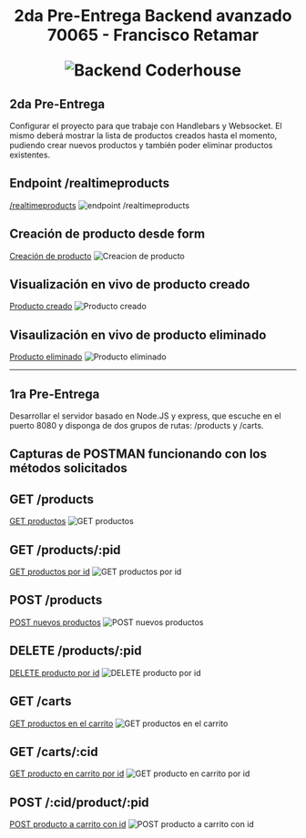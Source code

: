 <h1 align="center">
  <p align="center">2da Pre-Entrega Backend avanzado 70065 - Francisco Retamar</p>
  <img src="https://kinsta.com/es/wp-content/uploads/sites/8/2021/12/back-end-developer-1024x512.png" alt="Backend Coderhouse"></a>
</h1>

## 2da Pre-Entrega

Configurar el proyecto para que trabaje con Handlebars y Websocket.
El mismo deberá mostrar la lista de productos creados hasta el momento, pudiendo crear nuevos productos y también poder eliminar productos existentes.

## Endpoint /realtimeproducts 
[/realtimeproducts](https://github.com/fretamar/70065-coder-backend-retamar/blob/main/assets/realtimeproducts.png?raw=true)
<img src="https://github.com/fretamar/70065-coder-backend-retamar/blob/main/assets/realtimeproducts.png?raw=true" alt="endpoint /realtimeproducts"></a>

## Creación de producto desde form 
[Creación de producto](https://github.com/fretamar/70065-coder-backend-retamar/blob/main/assets/realtimeproducts%20-%20crear%20product.png?raw=true)
<img src="https://github.com/fretamar/70065-coder-backend-retamar/blob/main/assets/realtimeproducts%20-%20crear%20product.png?raw=true" alt="Creacion de producto"></a>

## Visualización en vivo de producto creado
[Producto creado](https://github.com/fretamar/70065-coder-backend-retamar/blob/main/assets/realtimeproducts%20-%20prd%20creado.png?raw=true)
<img src="https://github.com/fretamar/70065-coder-backend-retamar/blob/main/assets/realtimeproducts%20-%20prd%20creado.png?raw=true" alt="Producto creado"></a>

## Visaulización en vivo de producto eliminado 
[Producto eliminado](https://github.com/fretamar/70065-coder-backend-retamar/blob/main/assets/realtimeproducts%20-%20prd%20eliminado.png?raw=true)
<img src="https://github.com/fretamar/70065-coder-backend-retamar/blob/main/assets/realtimeproducts%20-%20prd%20eliminado.png?raw=true" alt="Producto eliminado"></a>


---------------------------------------------------------------------------------------------------------------------------------------------------------------------------------------------------------
## 1ra Pre-Entrega

  Desarrollar el servidor basado en Node.JS y express, que escuche en el puerto 8080 y disponga de dos grupos de rutas: /products y /carts.

## Capturas de POSTMAN funcionando con los métodos solicitados

## GET /products
[GET productos](https://raw.githubusercontent.com/fretamar/70065-coder-backend-retamar/6b45cc872f9c0a6710f3fd2721fbbbc2620cac74/assets/products-get.png)
<img src="https://raw.githubusercontent.com/fretamar/70065-coder-backend-retamar/6b45cc872f9c0a6710f3fd2721fbbbc2620cac74/assets/products-get.png" alt="GET productos"></a>

## GET /products/:pid
[GET productos por id](https://raw.githubusercontent.com/fretamar/70065-coder-backend-retamar/6b45cc872f9c0a6710f3fd2721fbbbc2620cac74/assets/products-get-pid.png)
<img src="https://raw.githubusercontent.com/fretamar/70065-coder-backend-retamar/6b45cc872f9c0a6710f3fd2721fbbbc2620cac74/assets/products-get-pid.png" alt="GET productos por id"></a>

## POST /products
[POST nuevos productos](https://raw.githubusercontent.com/fretamar/70065-coder-backend-retamar/6b45cc872f9c0a6710f3fd2721fbbbc2620cac74/assets/products-post.png)
<img src="https://raw.githubusercontent.com/fretamar/70065-coder-backend-retamar/6b45cc872f9c0a6710f3fd2721fbbbc2620cac74/assets/products-post.png" alt="POST nuevos productos"></a>

## DELETE /products/:pid
[DELETE producto por id](https://raw.githubusercontent.com/fretamar/70065-coder-backend-retamar/6b45cc872f9c0a6710f3fd2721fbbbc2620cac74/assets/products-delete.png)
<img src="https://raw.githubusercontent.com/fretamar/70065-coder-backend-retamar/6b45cc872f9c0a6710f3fd2721fbbbc2620cac74/assets/products-delete.png" alt="DELETE producto por id"></a>

## GET /carts
[GET productos en el carrito](https://raw.githubusercontent.com/fretamar/70065-coder-backend-retamar/6b45cc872f9c0a6710f3fd2721fbbbc2620cac74/assets/carrito-get.png)
<img src="https://raw.githubusercontent.com/fretamar/70065-coder-backend-retamar/6b45cc872f9c0a6710f3fd2721fbbbc2620cac74/assets/carrito-get.png" alt="GET productos en el carrito"></a>

## GET /carts/:cid
[GET producto en carrito por id](https://raw.githubusercontent.com/fretamar/70065-coder-backend-retamar/6b45cc872f9c0a6710f3fd2721fbbbc2620cac74/assets/carrito-get-cid.png)
<img src="https://raw.githubusercontent.com/fretamar/70065-coder-backend-retamar/6b45cc872f9c0a6710f3fd2721fbbbc2620cac74/assets/carrito-get-cid.png" alt="GET producto en carrito por id"></a>

## POST /:cid/product/:pid
[POST producto a carrito con id](https://raw.githubusercontent.com/fretamar/70065-coder-backend-retamar/6b45cc872f9c0a6710f3fd2721fbbbc2620cac74/assets/carrito-post.png)
<img src="https://raw.githubusercontent.com/fretamar/70065-coder-backend-retamar/6b45cc872f9c0a6710f3fd2721fbbbc2620cac74/assets/carrito-post.png" alt="POST producto a carrito con id"></a>

